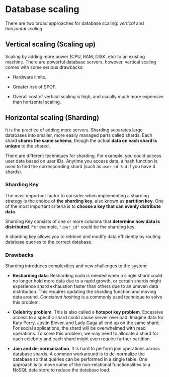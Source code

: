# Database scaling

There are two broad approaches for database scaling: *vertical* and *horizontal scaling*

## Vertical scaling (Scaling up)

Scaling by adding more power (CPU, RAM, DISK, etc) to an existing machine. There are powerful database servers, however, vertical scaling comes with some serious drawbacks:

* Hardware limits.

* Greater irsk of SPOF.

* Overall cost of vertical scaling is high, and usually much more expensive than horizontal scaling.

## Horizontal scaling (Sharding)

It is the practice of adding more servers. Sharding separates large databases into smaller, more easily managed parts called shards. Each shard **shares the same schema**, though the actual **data on each shard is unique** to the shared.

There are different techniques for sharding. For example, you could access user data based on user IDs. Anytime you access data, a hash function is used to find the corresponding shard (such as `user_id % 4` if you have 4 shards).

### Sharding Key

The most important factor to consider when implementing a sharding strategy is the choice of **the sharding key**, also known as **partition key**. One of the most important criteria is to **choose a key that can evenly distribute data**.

Sharding Key consists of one or more columns that **determine how data is distributed**. For example, `"user_id"` could be the sharding key.

A sharding key allows you to retrieve and modify data efficiently by routing database queries to the correct database. 

### Drawbacks

Sharding introduces complexities and new challenges to the system:

* **Resharding data**: Resharding nada is needed when a single shard could no longer hold more data due to a rapid growth, or certain shards might experience shard exhaustion faster than others due to an uneven data distribution. This requires updating the sharding function and moving data around. *Consistent hashing* is a commonly used technique to solve this problem.

* **Celebrity problem**: This is also called a **hotspot key problem**. Excessive access to a specific shard could cause server overload. Imagine data for Katy Perry, Justin Biever, and Lady Gaga all end up on the same shard. For social applications, the shard will be overwhelmed with read operations. To solve this problem, we may need to allocate a shard for each celebrity and each shard might even require further partition.

* **Join and de-normalization**. It is hard to perform join operations across database shards. A common workaround is to de-normalize the database so that queries can be performed in a single table. One approach is to move some of the non-relational functionalities to a NoSQL data store to reduce the database load.
